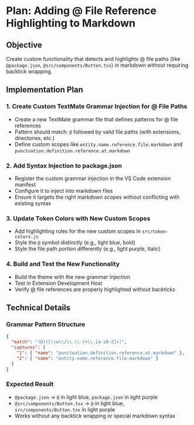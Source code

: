 # Plan: Adding @ File Reference Highlighting to Markdown

## Objective
Create custom functionality that detects and highlights @ file paths (like `@package.json`, `@src/components/Button.tsx`) in markdown without requiring backtick wrapping.

## Implementation Plan

### 1. Create Custom TextMate Grammar Injection for @ File Paths
- Create a new TextMate grammar file that defines patterns for @ file references
- Pattern should match: `@` followed by valid file paths (with extensions, directories, etc.)
- Define custom scopes like `entity.name.reference.file.markdown` and `punctuation.definition.reference.at.markdown`

### 2. Add Syntax Injection to package.json  
- Register the custom grammar injection in the VS Code extension manifest
- Configure it to inject into markdown files
- Ensure it targets the right markdown scopes without conflicting with existing syntax

### 3. Update Token Colors with New Custom Scopes
- Add highlighting rules for the new custom scopes in `src/token-colors.js`
- Style the `@` symbol distinctly (e.g., light blue, bold)
- Style the file path portion differently (e.g., light purple, italic)

### 4. Build and Test the New Functionality
- Build the theme with the new grammar injection
- Test in Extension Development Host
- Verify @ file references are properly highlighted without backticks

## Technical Details

### Grammar Pattern Structure
```json
{
  "match": "(@)([\\w\\/\\.\\-]+\\.[a-zA-Z]+)",
  "captures": {
    "1": { "name": "punctuation.definition.reference.at.markdown" },
    "2": { "name": "entity.name.reference.file.markdown" }
  }
}
```

### Expected Result
- `@package.json` → `@` in light blue, `package.json` in light purple
- `@src/components/Button.tsx` → `@` in light blue, `src/components/Button.tsx` in light purple
- Works without any backtick wrapping or special markdown syntax